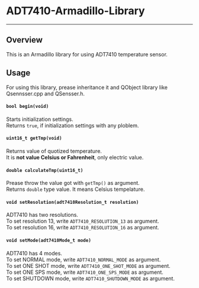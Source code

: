 # ADT7410-Armadillo-Library
---
## Overview
This is an Armadillo library for using ADT7410 temperature sensor.  

## Usage
For using this library, prease inheritance it and QObject library like Qsennsser.cpp and QSensser.h.

#### `bool begin(void)`
Starts initialization settings.  
Returns `true`, if initialization settings with any ploblem.

#### `uint16_t getTmp(void)`
Returns value of quotized temperature.  
It is **not value Celsius or Fahrenheit**, only electric value.

#### `double calculateTmp(uint16_t)`
Prease throw the value got with `getTmp()` as argument.  
Returns `double` type value. It means Celsius tempelature.

#### `void setResolution(adt7410Resolution_t resolution)`
ADT7410 has two resolutions.  
To set resolution 13, write `ADT7410_RESOLUTION_13` as argument.  
To set resolution 16, write `ADT7410_RESOLUTION_16` as argument.

#### `void setMode(adt7410Mode_t mode)`
ADT7410 has 4 modes.  
To set NORMAL mode, write `ADT7410_NORMAL_MODE` as argument.  
To set ONE SHOT mode, write `ADT7410_ONE_SHOT_MODE` as argument.  
To set ONE SPS mode, write `ADT7410_ONE_SPS_MODE` as argument.  
To set SHUTDOWN mode, write `ADT7410_SHUTDOWN_MODE` as argument.  
